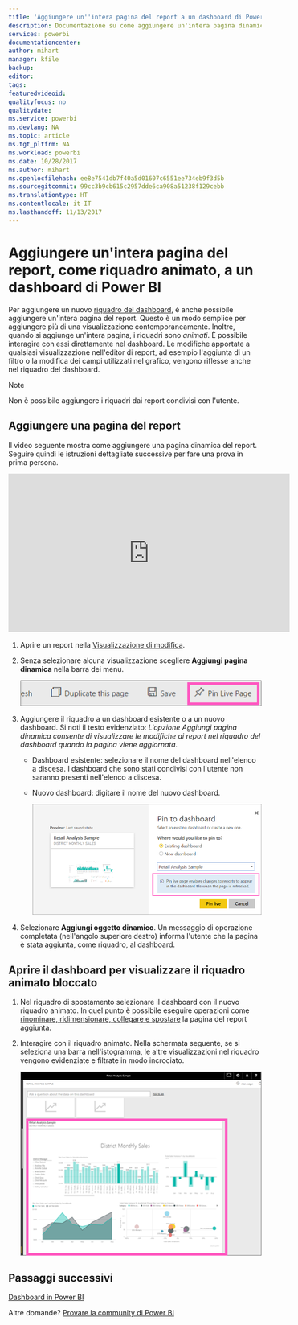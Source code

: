 ```yaml
---
title: 'Aggiungere un''intera pagina del report a un dashboard di Power BI '
description: Documentazione su come aggiungere un'intera pagina dinamica del report a un dashboard di Power BI da un report.
services: powerbi
documentationcenter: 
author: mihart
manager: kfile
backup: 
editor: 
tags: 
featuredvideoid: 
qualityfocus: no
qualitydate: 
ms.service: powerbi
ms.devlang: NA
ms.topic: article
ms.tgt_pltfrm: NA
ms.workload: powerbi
ms.date: 10/28/2017
ms.author: mihart
ms.openlocfilehash: ee8e7541db7f40a5d01607c6551ee734eb9f3d5b
ms.sourcegitcommit: 99cc3b9cb615c2957dde6ca908a51238f129cebb
ms.translationtype: HT
ms.contentlocale: it-IT
ms.lasthandoff: 11/13/2017
---
```

# <a name="pin-an-entire-report-page-as-a-live-tile-to-a-power-bi-dashboard"></a>Aggiungere un'intera pagina del report, come riquadro animato, a un dashboard di Power BI
Per aggiungere un nuovo [riquadro del dashboard](service-dashboard-tiles.md), è anche possibile aggiungere un'intera pagina del report.  Questo è un modo semplice per aggiungere più di una visualizzazione contemporaneamente.  Inoltre, quando si aggiunge un'intera pagina, i riquadri sono *animati*. È possibile interagire con essi direttamente nel dashboard. Le modifiche apportate a qualsiasi visualizzazione nell'editor di report, ad esempio l'aggiunta di un filtro o la modifica dei campi utilizzati nel grafico, vengono riflesse anche nel riquadro del dashboard.  

> [!NOTE]
> Non è possibile aggiungere i riquadri dai report condivisi con l'utente.
> 
> 

## <a name="pin-a-report-page"></a>Aggiungere una pagina del report
Il video seguente mostra come aggiungere una pagina dinamica del report. Seguire quindi le istruzioni dettagliate successive per fare una prova in prima persona.

<iframe width="560" height="315" src="https://www.youtube.com/embed/EzhfBpPboPA" frameborder="0" allowfullscreen></iframe>


1. Aprire un report nella [Visualizzazione di modifica](service-interact-with-a-report-in-editing-view.md).
2. Senza selezionare alcuna visualizzazione scegliere **Aggiungi pagina dinamica** nella barra dei menu.
   
   ![](media/service-dashboard-pin-live-tile-from-report/pbi-pin-live-page.png) 
3. Aggiungere il riquadro a un dashboard esistente o a un nuovo dashboard. Si noti il testo evidenziato: *L'opzione Aggiungi pagina dinamica consente di visualizzare le modifiche ai report nel riquadro del dashboard quando la pagina viene aggiornata.*
   
   * Dashboard esistente: selezionare il nome del dashboard nell'elenco a discesa. I dashboard che sono stati condivisi con l'utente non saranno presenti nell'elenco a discesa.
   * Nuovo dashboard: digitare il nome del nuovo dashboard.
     
     ![](media/service-dashboard-pin-live-tile-from-report/pbi-pin-live-page-dialog.png)
4. Selezionare **Aggiungi oggetto dinamico**. Un messaggio di operazione completata (nell'angolo superiore destro) informa l'utente che la pagina è stata aggiunta, come riquadro, al dashboard.

## <a name="open-the-dashboard-to-see-the-pinned-live-tile"></a>Aprire il dashboard per visualizzare il riquadro animato bloccato
1. Nel riquadro di spostamento selezionare il dashboard con il nuovo riquadro animato. In quel punto è possibile eseguire operazioni come [rinominare, ridimensionare, collegare e spostare](service-dashboard-edit-tile.md) la pagina del report aggiunta.  
2. Interagire con il riquadro animato.  Nella schermata seguente, se si seleziona una barra nell'istogramma, le altre visualizzazioni nel riquadro vengono evidenziate e filtrate in modo incrociato.
   
    ![](media/service-dashboard-pin-live-tile-from-report/pbi-live-tile.png)

## <a name="next-steps"></a>Passaggi successivi
[Dashboard in Power BI](service-dashboards.md)

Altre domande? [Provare la community di Power BI](http://community.powerbi.com/)

